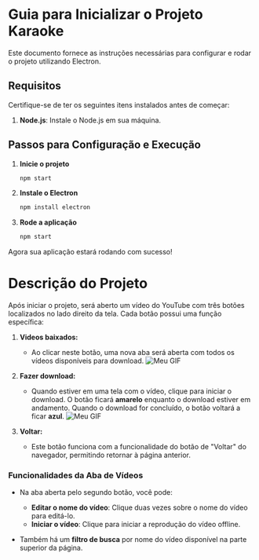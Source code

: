 # Guia para Inicializar o Projeto Karaoke

Este documento fornece as instruções necessárias para configurar e rodar o projeto utilizando Electron.

## Requisitos
Certifique-se de ter os seguintes itens instalados antes de começar:
1. **Node.js**: Instale o Node.js em sua máquina.

## Passos para Configuração e Execução

1. **Inicie o projeto**
   ```bash
   npm start
   ```

2. **Instale o Electron**
   ```bash
   npm install electron
   ```

3. **Rode a aplicação**
   ```bash
   npm start
   ```

Agora sua aplicação estará rodando com sucesso!

# Descrição do Projeto

Após iniciar o projeto, será aberto um vídeo do YouTube com três botões localizados no lado direito da tela. Cada botão possui uma função específica:

1. **Videos baixados:**
   - Ao clicar neste botão, uma nova aba será aberta com todos os vídeos disponíveis para download.
   ![Meu GIF](https://github.com/LucasAdriSilvaKaraoke/raw/main/images/openDownload.gif)


2. **Fazer download:**
   - Quando estiver em uma tela com o vídeo, clique para iniciar o download. O botão ficará **amarelo** enquanto o download estiver em andamento. Quando o download for concluído, o botão voltará a ficar **azul**.
   ![Meu GIF](https://github.com/LucasAdriSilva/Karaoke/raw/main/images/download.gif)


3. **Voltar:**
   - Este botão funciona com a funcionalidade do botão de "Voltar" do navegador, permitindo retornar à página anterior.

### Funcionalidades da Aba de Vídeos

- Na aba aberta pelo segundo botão, você pode:
  - **Editar o nome do vídeo**: Clique duas vezes sobre o nome do vídeo para editá-lo.
  - **Iniciar o vídeo**: Clique para iniciar a reprodução do vídeo offline.
  
- Também há um **filtro de busca** por nome do vídeo disponível na parte superior da página.

